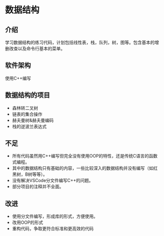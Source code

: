# 数据结构

## 介绍
学习数据结构的练习代码，计划包括线性表，栈，队列，树，图等。包含基本的增删改查以及命令行基本的菜单。

## 软件架构
使用C++编写

## 数据结构的项目
- 森林转二叉树
- 链表的集合操作
- 赫夫曼树&赫夫曼编码
- 栈的逆波兰表达式

## 不足
- 所有代码虽然用C++编写但完全没有使用OOP的特性，还是传统C语言的函数式编程。
- 其中的数据结构只有基础的内容，一些比较深入的数据结构并没有编写（如红黑树，B树等等）。
- 没有解决VSCode分文件编写C++的问题。
- 部分项目的注释并不全面。

## 改进
- 使用分文件编写，形成库的形式，方便使用。
- 改用OOP的形式
- 重构代码，争取更符合标准和更高效的代码
